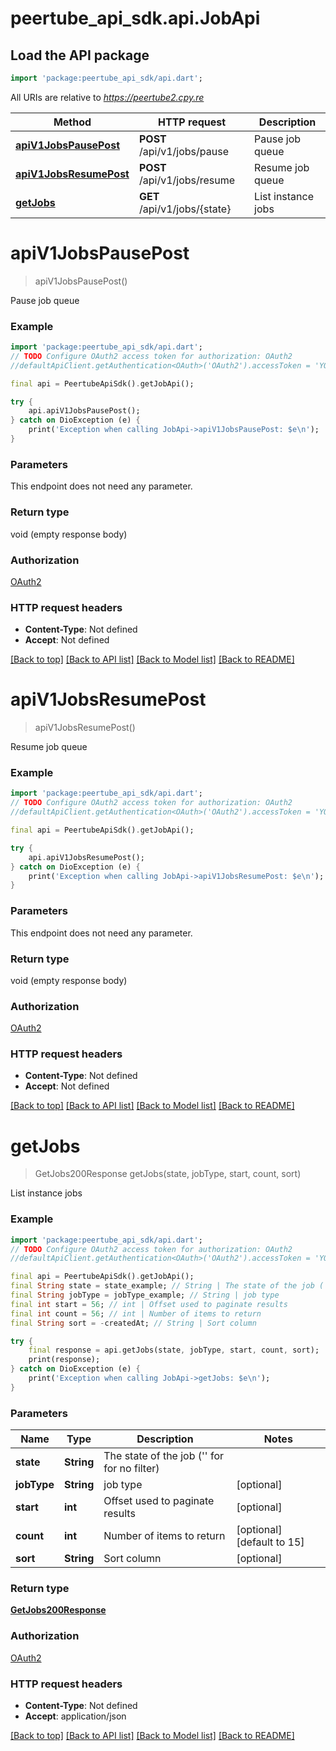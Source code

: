 # peertube_api_sdk.api.JobApi

## Load the API package
```dart
import 'package:peertube_api_sdk/api.dart';
```

All URIs are relative to *https://peertube2.cpy.re*

Method | HTTP request | Description
------------- | ------------- | -------------
[**apiV1JobsPausePost**](JobApi.md#apiv1jobspausepost) | **POST** /api/v1/jobs/pause | Pause job queue
[**apiV1JobsResumePost**](JobApi.md#apiv1jobsresumepost) | **POST** /api/v1/jobs/resume | Resume job queue
[**getJobs**](JobApi.md#getjobs) | **GET** /api/v1/jobs/{state} | List instance jobs


# **apiV1JobsPausePost**
> apiV1JobsPausePost()

Pause job queue

### Example
```dart
import 'package:peertube_api_sdk/api.dart';
// TODO Configure OAuth2 access token for authorization: OAuth2
//defaultApiClient.getAuthentication<OAuth>('OAuth2').accessToken = 'YOUR_ACCESS_TOKEN';

final api = PeertubeApiSdk().getJobApi();

try {
    api.apiV1JobsPausePost();
} catch on DioException (e) {
    print('Exception when calling JobApi->apiV1JobsPausePost: $e\n');
}
```

### Parameters
This endpoint does not need any parameter.

### Return type

void (empty response body)

### Authorization

[OAuth2](../README.md#OAuth2)

### HTTP request headers

 - **Content-Type**: Not defined
 - **Accept**: Not defined

[[Back to top]](#) [[Back to API list]](../README.md#documentation-for-api-endpoints) [[Back to Model list]](../README.md#documentation-for-models) [[Back to README]](../README.md)

# **apiV1JobsResumePost**
> apiV1JobsResumePost()

Resume job queue

### Example
```dart
import 'package:peertube_api_sdk/api.dart';
// TODO Configure OAuth2 access token for authorization: OAuth2
//defaultApiClient.getAuthentication<OAuth>('OAuth2').accessToken = 'YOUR_ACCESS_TOKEN';

final api = PeertubeApiSdk().getJobApi();

try {
    api.apiV1JobsResumePost();
} catch on DioException (e) {
    print('Exception when calling JobApi->apiV1JobsResumePost: $e\n');
}
```

### Parameters
This endpoint does not need any parameter.

### Return type

void (empty response body)

### Authorization

[OAuth2](../README.md#OAuth2)

### HTTP request headers

 - **Content-Type**: Not defined
 - **Accept**: Not defined

[[Back to top]](#) [[Back to API list]](../README.md#documentation-for-api-endpoints) [[Back to Model list]](../README.md#documentation-for-models) [[Back to README]](../README.md)

# **getJobs**
> GetJobs200Response getJobs(state, jobType, start, count, sort)

List instance jobs

### Example
```dart
import 'package:peertube_api_sdk/api.dart';
// TODO Configure OAuth2 access token for authorization: OAuth2
//defaultApiClient.getAuthentication<OAuth>('OAuth2').accessToken = 'YOUR_ACCESS_TOKEN';

final api = PeertubeApiSdk().getJobApi();
final String state = state_example; // String | The state of the job ('' for for no filter)
final String jobType = jobType_example; // String | job type
final int start = 56; // int | Offset used to paginate results
final int count = 56; // int | Number of items to return
final String sort = -createdAt; // String | Sort column

try {
    final response = api.getJobs(state, jobType, start, count, sort);
    print(response);
} catch on DioException (e) {
    print('Exception when calling JobApi->getJobs: $e\n');
}
```

### Parameters

Name | Type | Description  | Notes
------------- | ------------- | ------------- | -------------
 **state** | **String**| The state of the job ('' for for no filter) | 
 **jobType** | **String**| job type | [optional] 
 **start** | **int**| Offset used to paginate results | [optional] 
 **count** | **int**| Number of items to return | [optional] [default to 15]
 **sort** | **String**| Sort column | [optional] 

### Return type

[**GetJobs200Response**](GetJobs200Response.md)

### Authorization

[OAuth2](../README.md#OAuth2)

### HTTP request headers

 - **Content-Type**: Not defined
 - **Accept**: application/json

[[Back to top]](#) [[Back to API list]](../README.md#documentation-for-api-endpoints) [[Back to Model list]](../README.md#documentation-for-models) [[Back to README]](../README.md)


